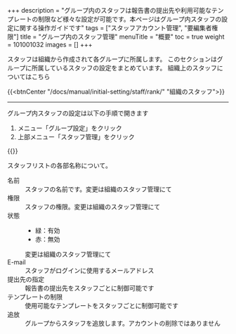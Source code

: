 +++
description = "グループ内のスタッフは報告書の提出先や利用可能なテンプレートの制限など様々な設定が可能です。本ページはグループ内スタッフの設定に関する操作ガイドです"
tags = ["スタッフアカウント管理", "要編集者権限"]
title = "グループ内のスタッフ管理"
menuTitle = "概要"
toc = true
weight = 101001032
images = []
+++
 
 スタッフは組織から作成されて各グループに所属します。
 このセクションはグループに所属しているスタッフの設定をまとめています。
 組織上のスタッフについてはこちら

{{<btnCenter "/docs/manual/initial-setting/staff/rank/" "組織のスタッフ">}}

---

グループ内スタッフの設定は以下の手順で開きます

1. メニュー「グループ設定」をクリック
1. 上部メニュー「スタッフ管理」をクリック

{{<appscreen filename="staff-local" title="スタッフアカウントの管理">}}

スタッフリストの各部名称について。
<dl class="basic">
<dt>名前</dt>
<dd>スタッフの名前です。変更は組織のスタッフ管理にて</dd>
<dt>権限</dt>
<dd>スタッフの権限。変更は組織のスタッフ管理にて</dd>
<dt>状態</dt>
<dd><ul><li>緑：有効</li><li>赤：無効</li></ul>変更は組織のスタッフ管理にて</dd>
<dt>E-mail</dt>
<dd>スタッフがログインに使用するメールアドレス</dd>
<dt>提出先の指定</dt>
<dd>報告書の提出先をスタッフごとに制御可能です</dd>
<dt>テンプレートの制限</dt>
<dd>使用可能なテンプレートをスタッフごとに制御可能です</dd>
<dt>追放</dt>
<dd>グループからスタッフを追放します。アカウントの削除ではありません</dd>
</dl>
